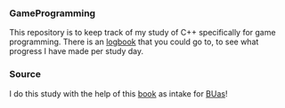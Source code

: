 ### GameProgramming

This repository is to keep track of my study of C++ specifically for game programming.
There is an [logbook](https://github.com/NiekMSoftware/GameProgramming/blob/main/logbook.txt) that you could go to, to see what progress I have made per study day.

### Source
I do this study with the help of this [book](https://www.amazon.com/-/en/Michael-Dawson/dp/1305109910) as intake for [BUas](https://www.buas.nl/en/programmes/creative-media-and-game-technologies)!
